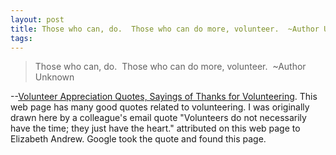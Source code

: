 ```yaml
---
layout: post
title: Those who can, do.  Those who can do more, volunteer.  ~Author Unknown
tags: 
---
```

> Those who can, do.  Those who can do more, volunteer.  ~Author Unknown

--[Volunteer Appreciation Quotes, Sayings of Thanks for Volunteering][1]. This
web page has many good quotes related to volunteering. I was originally drawn
here by a colleague's email quote "Volunteers do not necessarily have the
time; they just have the heart." attributed on this web page to Elizabeth
Andrew. Google took the quote and found this page.

[1]: http://www.quotegarden.com/volunteer-apprec.html

